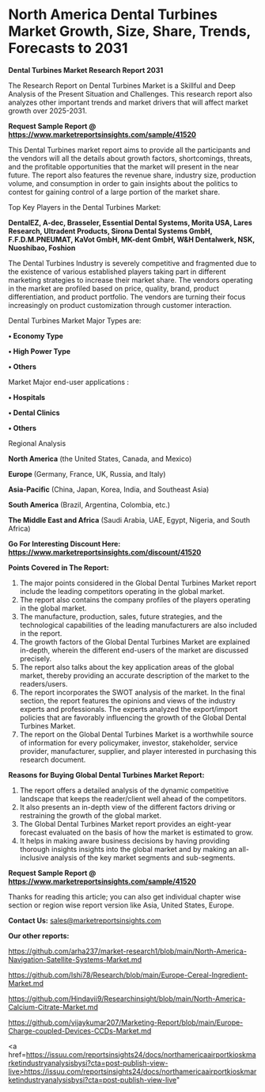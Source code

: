 # North America Dental Turbines Market Growth, Size, Share, Trends, Forecasts to 2031

<strong>Dental Turbines Market Research Report 2031</strong>

The Research Report on Dental Turbines Market is a Skillful and Deep Analysis of the Present Situation and Challenges. This research report also analyzes other important trends and market drivers that will affect market growth over 2025-2031.

<strong>Request Sample Report @ <a href=https://www.marketreportsinsights.com/sample/41520>https://www.marketreportsinsights.com/sample/41520</a></strong>

This Dental Turbines market report aims to provide all the participants and the vendors will all the details about growth factors, shortcomings, threats, and the profitable opportunities that the market will present in the near future. The report also features the revenue share, industry size, production volume, and consumption in order to gain insights about the politics to contest for gaining control of a large portion of the market share.

Top Key Players in the Dental Turbines Market:

<strong>DentalEZ, A-dec, Brasseler, Essential Dental Systems, Morita USA, Lares Research, Ultradent Products, Sirona Dental Systems GmbH, F.F.D.M.PNEUMAT, KaVot GmbH, MK-dent GmbH, W&H Dentalwerk, NSK, Nuoshibao, Foshion</strong>

The Dental Turbines Industry is severely competitive and fragmented due to the existence of various established players taking part in different marketing strategies to increase their market share. The vendors operating in the market are profiled based on price, quality, brand, product differentiation, and product portfolio. The vendors are turning their focus increasingly on product customization through customer interaction.

Dental Turbines Market Major Types are:

<strong>•  Economy Type

•  High Power Type

•  Others</strong>

Market Major end-user applications :

<strong>•  Hospitals

•  Dental Clinics

•  Others</strong>

Regional Analysis

</u><strong><b>North America</b></strong> (the United States, Canada, and Mexico)

<strong><b>Europe </b></strong>(Germany, France, UK, Russia, and Italy)

<strong><b>Asia-Pacific</b></strong> (China, Japan, Korea, India, and Southeast Asia)

<strong><b>South America</b></strong> (Brazil, Argentina, Colombia, etc.)

<strong><b>The Middle East and Africa</b></strong> (Saudi Arabia, UAE, Egypt, Nigeria, and South Africa)

<strong>Go For Interesting Discount Here: <a href=https://www.marketreportsinsights.com/discount/41520>https://www.marketreportsinsights.com/discount/41520</a></strong>

<strong>Points Covered in The Report:</strong>
<ol>
  <li>The major points considered in the Global Dental Turbines Market report include the leading competitors operating in the global market.</li>
  <li>The report also contains the company profiles of the players operating in the global market.</li>
  <li>The manufacture, production, sales, future strategies, and the technological capabilities of the leading manufacturers are also included in the report.</li>
  <li>The growth factors of the Global Dental Turbines Market are explained in-depth, wherein the different end-users of the market are discussed precisely.</li>
  <li>The report also talks about the key application areas of the global market, thereby providing an accurate description of the market to the readers/users.</li>
  <li>The report incorporates the SWOT analysis of the market. In the final section, the report features the opinions and views of the industry experts and professionals. The experts analyzed the export/import policies that are favorably influencing the growth of the Global Dental Turbines Market.</li>
  <li>The report on the Global Dental Turbines Market is a worthwhile source of information for every policymaker, investor, stakeholder, service provider, manufacturer, supplier, and player interested in purchasing this research document.</li>
</ol>
<strong>Reasons for Buying Global Dental Turbines Market Report:</strong>

<ol>
  <li>The report offers a detailed analysis of the dynamic competitive landscape that keeps the reader/client well ahead of the competitors.</li>
  <li>It also presents an in-depth view of the different factors driving or restraining the growth of the global market.</li>
  <li>The Global Dental Turbines Market report provides an eight-year forecast evaluated on the basis of how the market is estimated to grow.</li>
  <li>It helps in making aware business decisions by having providing thorough insights insights into the global market and by making an all-inclusive analysis of the key market segments and sub-segments.</li>
</ol>
<strong>Request Sample Report @ <a href=https://www.marketreportsinsights.com/sample/41520>https://www.marketreportsinsights.com/sample/41520</a></strong>


Thanks for reading this article; you can also get individual chapter wise section or region wise report version like Asia, United States, Europe.

<strong>Contact Us:</strong>
sales@marketreportsinsights.com

<strong>Our other reports:</strong>

<a href=https://github.com/arha237/market-research1/blob/main/North-America-Navigation-Satellite-Systems-Market.md>https://github.com/arha237/market-research1/blob/main/North-America-Navigation-Satellite-Systems-Market.md</a>

<a href=https://github.com/Ishi78/Research/blob/main/Europe-Cereal-Ingredient-Market.md>https://github.com/Ishi78/Research/blob/main/Europe-Cereal-Ingredient-Market.md</a>

<a href=https://github.com/Hindavii9/Researchinsight/blob/main/North-America-Calcium-Citrate-Market.md>https://github.com/Hindavii9/Researchinsight/blob/main/North-America-Calcium-Citrate-Market.md</a>

<a href=https://github.com/vijaykumar207/Marketing-Report/blob/main/Europe-Charge-coupled-Devices-CCDs-Market.md>https://github.com/vijaykumar207/Marketing-Report/blob/main/Europe-Charge-coupled-Devices-CCDs-Market.md</a>

<a href=https://issuu.com/reportsinsights24/docs/northamericaairportkioskmarketindustryanalysisbysi?cta=post-publish-view-live>https://issuu.com/reportsinsights24/docs/northamericaairportkioskmarketindustryanalysisbysi?cta=post-publish-view-live</a>"

